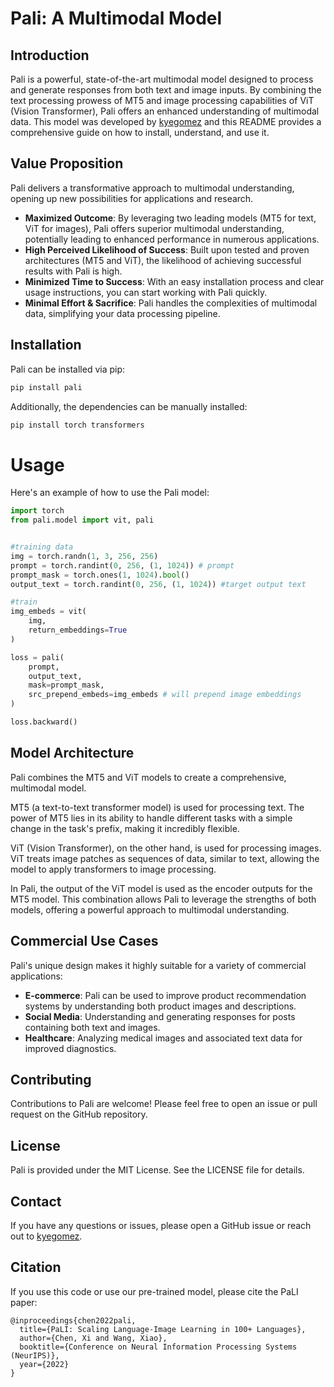 # Pali: A Multimodal Model

## Introduction

Pali is a powerful, state-of-the-art multimodal model designed to process and generate responses from both text and image inputs. By combining the text processing prowess of MT5 and image processing capabilities of ViT (Vision Transformer), Pali offers an enhanced understanding of multimodal data. This model was developed by [kyegomez](https://github.com/kyegomez) and this README provides a comprehensive guide on how to install, understand, and use it.

## Value Proposition

Pali delivers a transformative approach to multimodal understanding, opening up new possibilities for applications and research. 

- **Maximized Outcome**: By leveraging two leading models (MT5 for text, ViT for images), Pali offers superior multimodal understanding, potentially leading to enhanced performance in numerous applications.
- **High Perceived Likelihood of Success**: Built upon tested and proven architectures (MT5 and ViT), the likelihood of achieving successful results with Pali is high.
- **Minimized Time to Success**: With an easy installation process and clear usage instructions, you can start working with Pali quickly.
- **Minimal Effort & Sacrifice**: Pali handles the complexities of multimodal data, simplifying your data processing pipeline. 

## Installation

Pali can be installed via pip:

```bash
pip install pali
```

Additionally, the dependencies can be manually installed:

```bash
pip install torch transformers
```

# Usage
Here's an example of how to use the Pali model:

```python
import torch
from pali.model import vit, pali


#training data
img = torch.randn(1, 3, 256, 256)
prompt = torch.randint(0, 256, (1, 1024)) # prompt
prompt_mask = torch.ones(1, 1024).bool()
output_text = torch.randint(0, 256, (1, 1024)) #target output text

#train
img_embeds = vit(
    img, 
    return_embeddings=True
)

loss = pali(
    prompt,
    output_text,
    mask=prompt_mask,
    src_prepend_embeds=img_embeds # will prepend image embeddings
)

loss.backward()

```

## Model Architecture

Pali combines the MT5 and ViT models to create a comprehensive, multimodal model. 

MT5 (a text-to-text transformer model) is used for processing text. The power of MT5 lies in its ability to handle different tasks with a simple change in the task's prefix, making it incredibly flexible.

ViT (Vision Transformer), on the other hand, is used for processing images. ViT treats image patches as sequences of data, similar to text, allowing the model to apply transformers to image processing.

In Pali, the output of the ViT model is used as the encoder outputs for the MT5 model. This combination allows Pali to leverage the strengths of both models, offering a powerful approach to multimodal understanding.

## Commercial Use Cases

Pali's unique design makes it highly suitable for a variety of commercial applications:

- **E-commerce**: Pali can be used to improve product recommendation systems by understanding both product images and descriptions.
- **Social Media**: Understanding and generating responses for posts containing both text and images.
- **Healthcare**: Analyzing medical images and associated text data for improved diagnostics.

## Contributing

Contributions to Pali are welcome! Please feel free to open an issue or pull request on the GitHub repository.

## License

Pali is provided under the MIT License. See the LICENSE file for details.

## Contact

If you have any questions or issues, please open a GitHub issue or reach out to [kyegomez](https://github.com/kyegomez).

## Citation
If you use this code or use our pre-trained model, please cite the PaLI paper:

```
@inproceedings{chen2022pali,
  title={PaLI: Scaling Language-Image Learning in 100+ Languages},
  author={Chen, Xi and Wang, Xiao},
  booktitle={Conference on Neural Information Processing Systems (NeurIPS)},
  year={2022}
}
```